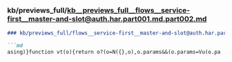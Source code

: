 ### kb/previews_full/kb__previews_full__flows__service-first__master-and-slot@auth.har.part001.md.part002.md

```md
### kb/previews_full/flows__service-first__master-and-slot@auth.har.part001.md (part 002)

```md
asing)}function vt(o){return o?(o=N({},o),o.params&&(o.params=Vu(o.pa
```

```

```
